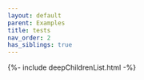 ```yaml
---
layout: default
parent: Examples
title: tests
nav_order: 2
has_siblings: true
---
```

{%- include deepChildrenList.html -%}